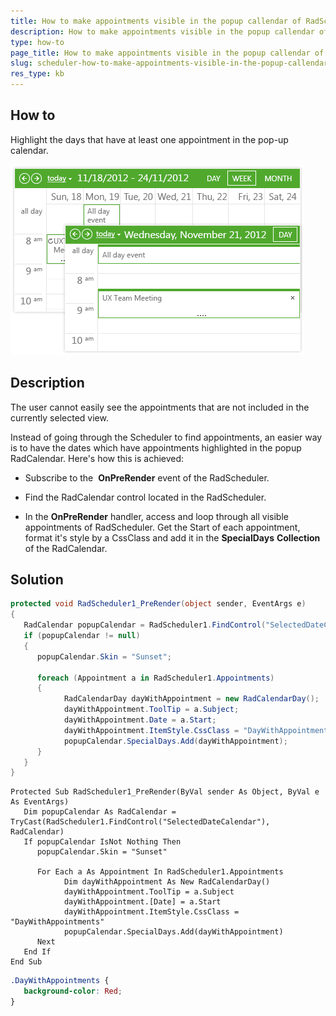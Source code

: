 ```yaml
---
title: How to make appointments visible in the popup callendar of RadScheduler
description: How to make appointments visible in the popup callendar of RadScheduler. Check it now!
type: how-to
page_title: How to make appointments visible in the popup callendar of RadScheduler
slug: scheduler-how-to-make-appointments-visible-in-the-popup-callendar-of-radscheduler
res_type: kb
---
```


## How to  
   
Highlight the days that have at least one appointment in the pop-up calendar.
   
![demo image](images/scheduler-how-to-make-appointments-visible-in-the-popup-callendar-of-radscheduler.png)
   
## Description
   
The user cannot easily see the appointments that are not included in the currently selected view.  

Instead of going through the Scheduler to find appointments, an easier way is to have the dates which have appointments highlighted in the popup RadCalendar. Here's how this is achieved:

 - Subscribe to the  **OnPreRender** event of the RadScheduler.

 - Find the RadCalendar control located in the RadScheduler.

 - In the **OnPreRender** handler, access and loop through all visible appointments of RadScheduler. Get the Start of each appointment, format it's style by a CssClass and add it in the **SpecialDays** **Collection** of the RadCalendar.

 
## Solution

````C#
protected void RadScheduler1_PreRender(object sender, EventArgs e)
{
   RadCalendar popupCalendar = RadScheduler1.FindControl("SelectedDateCalendar") as RadCalendar;
   if (popupCalendar != null)
   {
      popupCalendar.Skin = "Sunset";

      foreach (Appointment a in RadScheduler1.Appointments)
      {
            RadCalendarDay dayWithAppointment = new RadCalendarDay();
            dayWithAppointment.ToolTip = a.Subject;
            dayWithAppointment.Date = a.Start;
            dayWithAppointment.ItemStyle.CssClass = "DayWithAppointments";
            popupCalendar.SpecialDays.Add(dayWithAppointment);
      }
   }
}
````
````VB
Protected Sub RadScheduler1_PreRender(ByVal sender As Object, ByVal e As EventArgs)
   Dim popupCalendar As RadCalendar = TryCast(RadScheduler1.FindControl("SelectedDateCalendar"), RadCalendar)
   If popupCalendar IsNot Nothing Then
      popupCalendar.Skin = "Sunset"

      For Each a As Appointment In RadScheduler1.Appointments
            Dim dayWithAppointment As New RadCalendarDay()
            dayWithAppointment.ToolTip = a.Subject
            dayWithAppointment.[Date] = a.Start
            dayWithAppointment.ItemStyle.CssClass = "DayWithAppointments"
            popupCalendar.SpecialDays.Add(dayWithAppointment)
      Next
   End If
End Sub
````

````CSS
.DayWithAppointments {
   background-color: Red;
}
````

 